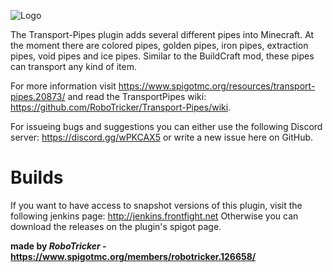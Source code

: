 ![Logo](https://img2.picload.org/image/riwprwgr/logo.png)

The Transport-Pipes plugin adds several different pipes into Minecraft. At the moment there are colored pipes, golden pipes, iron pipes, extraction pipes, void pipes and ice pipes. Similar to the BuildCraft mod, these pipes can transport any kind of item.

For more information visit https://www.spigotmc.org/resources/transport-pipes.20873/ and read the TransportPipes wiki: https://github.com/RoboTricker/Transport-Pipes/wiki.

For issueing bugs and suggestions you can either use the following Discord server:
https://discord.gg/wPKCAX5
or write a new issue here on GitHub.

# Builds

If you want to have access to snapshot versions of this plugin, visit the following jenkins page: http://jenkins.frontfight.net
Otherwise you can download the releases on the plugin's spigot page.

__made by *RoboTricker* - https://www.spigotmc.org/members/robotricker.126658/__
